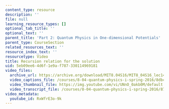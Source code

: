 ```yaml
---
content_type: resource
description: ''
file: null
learning_resource_types: []
optional_tab_title: ''
optional_text: ''
parent_title: 'Part 2: Quantum Physics in One-dimensional Potentials'
parent_type: CourseSection
related_resources_text: ''
resource_index_text: ''
resourcetype: Video
title: Recursion relation for the solution
uid: 5eb09ee6-4d6f-1e9a-f787-330114969181
video_files:
  archive_url: https://archive.org/download/MIT8.04S16/MIT8_04S16_lec14_s1_300k.mp4
  video_captions_file: /courses/8-04-quantum-physics-i-spring-2016/8dbc841731a15924a780d6b2dcda3b13_RxWfrE3o-9k.vtt
  video_thumbnail_file: https://img.youtube.com/vi/UNnO_0akb0M/default.jpg
  video_transcript_file: /courses/8-04-quantum-physics-i-spring-2016/87c4a8090bccf2b799eb77be45424773_RxWfrE3o-9k.pdf
video_metadata:
  youtube_id: RxWfrE3o-9k
---
```

